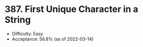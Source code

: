 # 387. First Unique Character in a String
- Difficulty: Easy
- Acceptance: 56.8% (as of 2022-03-14)
